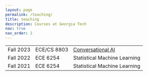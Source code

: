 ```yaml
---
layout: page
permalink: /teaching/
title: teaching
description: Courses at Georgia Tech
nav: true
nav_order: 2
---
```


<table class="table table-borderless table-hover text-left">
<tbody id="myTable">

<tr class="d-flex">
<td class="col-2">Fall 2023</td>
<td class="col-3"><a class=""> ECE/CS 8803</a></td>
<td class="col-8"><a href='https://gtvault-my.sharepoint.com/:b:/g/personal/lheck6_gatech_edu/EacHftVThcVCvJqifaydMwkBsAcxfc204hRU5Ho1cGThDA?e=eZfrNd'>Conversational AI</a></td>
<!--<td class="col-8"><a class=""> Conversational AI </a></td> -->
</tr>

<tr class="d-flex">
<td class="col-2">Fall 2022</td>
<td class="col-3"><a class=""> ECE 6254</a></td>
<td class="col-8"><a class=""> Statistical Machine Learning </a></td>
</tr>

<tr class="d-flex">
<td class="col-2">Fall 2021</td>
<td class="col-3"><a class=""> ECE 6254</a></td>
<td class="col-8"><a class=""> Statistical Machine Learning </a></td>
</tr>

</tbody>
</table>
